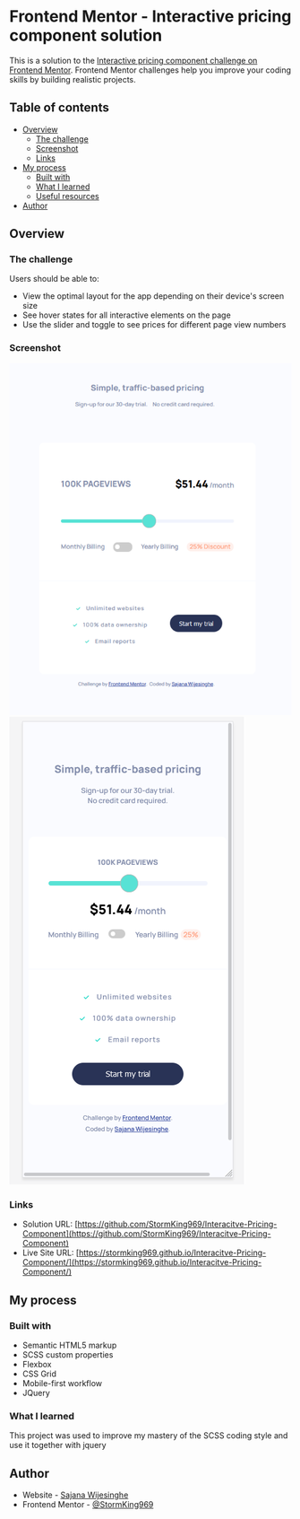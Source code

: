 # Frontend Mentor - Interactive pricing component solution

This is a solution to the [Interactive pricing component challenge on Frontend Mentor](https://www.frontendmentor.io/challenges/interactive-pricing-component-t0m8PIyY8). Frontend Mentor challenges help you improve your coding skills by building realistic projects. 

## Table of contents

- [Overview](#overview)
  - [The challenge](#the-challenge)
  - [Screenshot](#screenshot)
  - [Links](#links)
- [My process](#my-process)
  - [Built with](#built-with)
  - [What I learned](#what-i-learned)
  - [Useful resources](#useful-resources)
- [Author](#author)

## Overview

### The challenge

Users should be able to:

- View the optimal layout for the app depending on their device's screen size
- See hover states for all interactive elements on the page
- Use the slider and toggle to see prices for different page view numbers

### Screenshot

![Desktop View](./images/desktop.PNG)
![Mobile View](./images/mobile.PNG)

### Links

- Solution URL: [https://github.com/StormKing969/Interacitve-Pricing-Component](https://github.com/StormKing969/Interacitve-Pricing-Component)
- Live Site URL: [https://stormking969.github.io/Interacitve-Pricing-Component/](https://stormking969.github.io/Interacitve-Pricing-Component/)

## My process

### Built with

- Semantic HTML5 markup
- SCSS custom properties
- Flexbox
- CSS Grid
- Mobile-first workflow
- JQuery

### What I learned

This project was used to improve my mastery of the SCSS coding style and use it together with jquery

## Author

- Website - [Sajana Wijesinghe](https://sajana-wijesinghe.com/)
- Frontend Mentor - [@StormKing969](https://www.frontendmentor.io/profile/StormKing969)
